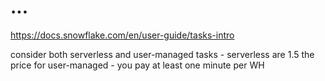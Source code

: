 # ...

https://docs.snowflake.com/en/user-guide/tasks-intro

consider both serverless and user-managed tasks - serverless are 1.5 the price
for user-managed - you pay at least one minute per WH
